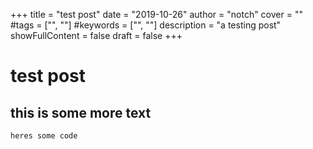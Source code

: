 +++
title = "test post"
date = "2019-10-26"
author = "notch"
cover = ""
#tags = ["", ""]
#keywords = ["", ""]
description = "a testing post"
showFullContent = false
draft = false
+++
# test post
## this is some more text
```
heres some code
```